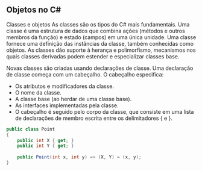 ## Objetos no C#

Classes e objetos
As classes são os tipos do C# mais fundamentais. Uma classe é uma estrutura de dados que combina ações (métodos e outros membros da função) e estado (campos) em uma única unidade. Uma classe fornece uma definição das instâncias da classe, também conhecidas como objetos. As classes dão suporte à herança e polimorfismo, mecanismos nos quais classes derivadas podem estender e especializar classes base.

Novas classes são criadas usando declarações de classe. Uma declaração de classe começa com um cabeçalho. O cabeçalho especifica:

- Os atributos e modificadores da classe.
- O nome da classe.
- A classe base (ao herdar de uma classe base).
- As interfaces implementadas pela classe.
- O cabeçalho é seguido pelo corpo da classe, que consiste em uma lista de declarações de membro escrita entre os delimitadores { e }.

```csharp
public class Point
{
    public int X { get; }
    public int Y { get; }
    
    public Point(int x, int y) => (X, Y) = (x, y);
}
```